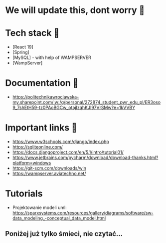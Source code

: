 # We will update this, dont worry 💅

# Tech stack 🚀

- [React 19] 
- [Spring]
- [MySQL] - with help of WAMPSERVER
- [WampServer]

# Documentation 📝

- https://politechnikawroclawska-my.sharepoint.com/:w:/g/personal/272874_student_pwr_edu_pl/ER3oso9_7shEtH59-tz0PAoBGCw_otajIzqhKJI97VrSMw?e=1kVVBY

# Important links 🤠

- https://www.w3schools.com/django/index.php
- https://sqliteonline.com/
- https://docs.djangoproject.com/en/5.1/intro/tutorial01/
- https://www.jetbrains.com/pycharm/download/download-thanks.html?platform=windows
- https://git-scm.com/downloads/win
- https://wampserver.aviatechno.net/

# Tutorials
- Projektowanie modeli uml: https://sparxsystems.com/resources/gallery/diagrams/software/sw-data_modeling_-conceptual_data_model.html

## Poniżej już tylko śmieci, nie czytać...
##
##
##
##
## 
